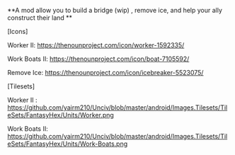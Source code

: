 **A mod allow you to build a bridge (wip) , remove ice, and help your ally construct their land **

[Icons]
 
 Worker II: https://thenounproject.com/icon/worker-1592335/
 
 Work Boats II: https://thenounproject.com/icon/boat-7105592/

 Remove Ice: https://thenounproject.com/icon/icebreaker-5523075/

 [Tilesets]
 
 Worker II : https://github.com/yairm210/Unciv/blob/master/android/Images.Tilesets/TileSets/FantasyHex/Units/Worker.png

 Work Boats II: https://github.com/yairm210/Unciv/blob/master/android/Images.Tilesets/TileSets/FantasyHex/Units/Work-Boats.png
